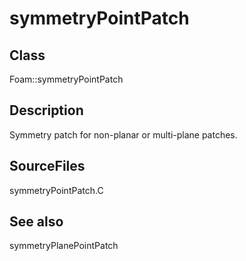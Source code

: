 # symmetryPointPatch 
## Class
Foam::symmetryPointPatch

## Description
Symmetry patch for non-planar or multi-plane patches.

## SourceFiles
symmetryPointPatch.C

## See also
symmetryPlanePointPatch

